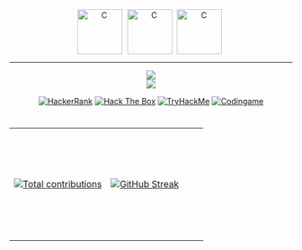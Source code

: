 <div align="center">
<img align="center" alt="C" width="80px" style="padding-right:5px;" src="https://img.icons8.com/?size=100&id=lkh3AbJLmFpp&format=png&color=000000" />
 <img align="center" alt="C" width="80px" style="padding-right:5px;" src="https://img.icons8.com/?size=100&id=5XIBqw0iztS2&format=png&color=000000" />
 <img align="center" alt="C" width="80px" style="padding-right:5px;" src="https://img.icons8.com/?size=100&id=20906&format=png&color=000000" />
</div>

---
<div align="center">
    <img src="https://skillicons.dev/icons?i=c,cpp,rust,bash,lua,postgresql,css" /><br>
    <img src="https://skillicons.dev/icons?i=unity,git,github,vercel,docker,kubernetes,neovim,clion,vscode,arch,nixos" />
   <p></p>
 
[![HackerRank](https://img.shields.io/badge/HackerRank-2EC866?style=for-the-badge&logo=hackerrank&logoColor=white)](https://www.hackerrank.com/your-username)
[![Hack The Box](https://img.shields.io/badge/Hack%20The%20Box-111927?style=for-the-badge&logo=hackthebox&logoColor=white)](https://app.hackthebox.com/users/your-username)
[![TryHackMe](https://img.shields.io/badge/TryHackMe-212C42?style=for-the-badge&logo=tryhackme&logoColor=white)](https://tryhackme.com/p/your-username)
[![Codingame](https://img.shields.io/badge/Codingame-F2BB13?style=for-the-badge&logo=codingame&logoColor=white)](https://www.codingame.com/profile/your-profile-id)

</div>

#
<div align="center">
  <table style="width: 100%; height: 100%;">
    <tr>
      <td style="width: 50%; height: 200px;">
        <a href="https://github.com/smallghost42">
           <img alt="Total contributions" title="My total GitHub contributions" src="https://github-readme-stats-smallghost01s-projects.vercel.app/api?username=smallghost42&show_icons=true&count_private=true&theme=outrun&bg_color=0D1117&border_color=0D1117" />
        </a>
      </td>
      <td style="width: 50%; height: 200px;">
        <a href="https://github.com/smallghost42">
          <img src="https://streak-stats.demolab.com/?user=smallghost42&theme=outrun&background=0D1117&border=0D1117&count_private=true&hide_title=true" alt="GitHub Streak">
        </a>
      </td>
    </tr>
  </table>
   <table>
      <tr>
         <td>
         <a href="https://github.com/jamesgeorge007/github-activity-readme">
  <img src="https://github-readme-activity-graph-lake-nine.vercel.app/graph?username=smallghost42&theme=react-dark&area=true&hide_title=true&hide_border=true" alt="Activity Graph">
</a>
         </td>
         <td>
      <a href="https://github.com/smallghost42/github-readme-stats">
          <img src="https://github-readme-stats-seven-chi-88.vercel.app/api/top-langs/?username=smallghost42&theme=outrun&count_private=true&layout=pie&bg_color=0D1117&border_color=0D1117&hide_title=false&text_bold=true&langs_count=12&&hide=php,Procfile,javascript,dockerfile,html,css,glsl" alt="Top Languages">
        </a>
   </td>
   </tr>
   </table>
</div>
